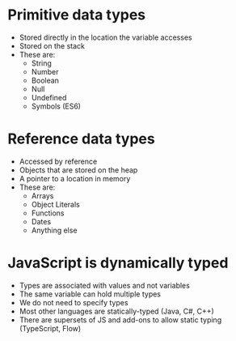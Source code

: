 # Primitive data types
- Stored directly in the location the variable accesses
- Stored on the stack
- These are:
  - String
  - Number
  - Boolean
  - Null
  - Undefined
  - Symbols (ES6)

# Reference data types
- Accessed by reference
- Objects that are stored on the heap
- A pointer to a location in memory
- These are:
  - Arrays
  - Object Literals
  - Functions
  - Dates
  - Anything else
  
# JavaScript is dynamically typed
- Types are associated with values and not variables
- The same variable can hold multiple types
- We do not need to specify types
- Most other languages are statically-typed (Java, C#, C++)
- There are supersets of JS and add-ons to allow static typing (TypeScript, Flow)